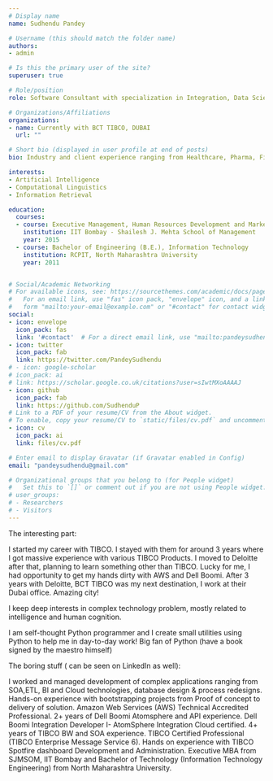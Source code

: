 ```yaml
---
# Display name
name: Sudhendu Pandey

# Username (this should match the folder name)
authors:
- admin

# Is this the primary user of the site?
superuser: true

# Role/position
role: Software Consultant with specialization in Integration, Data Science and Python Programming

# Organizations/Affiliations
organizations:
- name: Currently with BCT TIBCO, DUBAI
  url: ""

# Short bio (displayed in user profile at end of posts)
bio: Industry and client experience ranging from Healthcare, Pharma, Finance, Technology & Manufacturing domain.

interests:
- Artificial Intelligence
- Computational Linguistics
- Information Retrieval

education:
  courses:
  - course: Executive Management, Human Resources Development and Marketing
    institution: IIT Bombay - Shailesh J. Mehta School of Management
    year: 2015
  - course: Bachelor of Engineering (B.E.), Information Technology
    institution: RCPIT, North Maharashtra University
    year: 2011


# Social/Academic Networking
# For available icons, see: https://sourcethemes.com/academic/docs/page-builder/#icons
#   For an email link, use "fas" icon pack, "envelope" icon, and a link in the
#   form "mailto:your-email@example.com" or "#contact" for contact widget.
social:
- icon: envelope
  icon_pack: fas
  link: '#contact'  # For a direct email link, use "mailto:pandeysudhendu@gmail.com".
- icon: twitter
  icon_pack: fab
  link: https://twitter.com/PandeySudhendu
# - icon: google-scholar
# icon_pack: ai
# link: https://scholar.google.co.uk/citations?user=sIwtMXoAAAAJ
- icon: github
  icon_pack: fab
  link: https://github.com/SudhenduP
# Link to a PDF of your resume/CV from the About widget.
# To enable, copy your resume/CV to `static/files/cv.pdf` and uncomment the lines below.
- icon: cv
  icon_pack: ai
  link: files/cv.pdf

# Enter email to display Gravatar (if Gravatar enabled in Config)
email: "pandeysudhendu@gmail.com"

# Organizational groups that you belong to (for People widget)
#   Set this to `[]` or comment out if you are not using People widget.
# user_groups:
# - Researchers
# - Visitors
---
```


The interesting part:

I started my career with TIBCO. I stayed with them for around 3 years where I got massive experience with various TIBCO Products.
I moved to Deloitte after that, planning to learn something other than TIBCO. Lucky for me, I had opportunity to get my hands dirty with AWS and Dell Boomi.
After 3 years with Deloitte, BCT TIBCO was my next destination, I work at their Dubai office. Amazing city!

I keep deep interests in complex technology problem, mostly related to intelligence and human cognition.

I am self-thought Python programmer and I create small utilities using Python to help me in day-to-day work! 
Big fan of Python (have a book signed by the maestro himself)

The boring stuff ( can be seen on LinkedIn as well):

I worked and managed development of complex applications ranging from SOA,ETL, BI and Cloud technologies, database design & process redesigns.
Hands-on experience with bootstrapping projects from Proof of concept to delivery of solution.
Amazon Web Services (AWS) Technical Accredited Professional.
2+ years of Dell Boomi Atomsphere and API experience. Dell Boomi Integration Developer I- AtomSphere Integration Cloud
certified.
4+ years of TIBCO BW and SOA experience. TIBCO Certified Professional (TIBCO Enterprise Message Service 6).
Hands on experience with TIBCO Spotfire dashboard Development and Administration.
Executive MBA from SJMSOM, IIT Bombay and Bachelor of Technology (Information Technology Engineering) from North Maharashtra University.